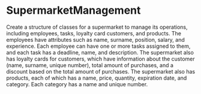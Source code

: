 # SupermarketManagement

Create a structure of classes for a supermarket to manage its operations, including employees, tasks, loyalty card customers, and products. The employees have attributes such as name, surname, position, salary, and experience. Each employee can have one or more tasks assigned to them, and each task has a deadline, name, and description. The supermarket also has loyalty cards for customers, which have information about the customer (name, surname, unique number), total amount of purchases, and a discount based on the total amount of purchases. The supermarket also has products, each of which has a name, price, quantity, expiration date, and category. Each category has a name and unique number.
